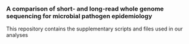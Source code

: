 ### A comparison of short- and long-read whole genome sequencing for microbial pathogen epidemiology
This repository contains the supplementary scripts and files used in our analyses
